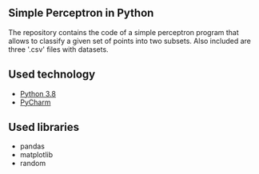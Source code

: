 ## Simple Perceptron in Python
The repository contains the code of a simple perceptron program that allows to classify a given set of points into two subsets. Also included are three '.csv' files with datasets.

## Used technology
- [Python 3.8](https://www.python.org/)
- [PyCharm](https://www.jetbrains.com/pycharm/)

## Used libraries
- pandas
- matplotlib
- random
